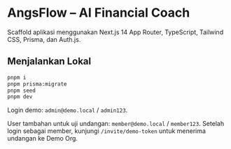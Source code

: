 # AngsFlow – AI Financial Coach

Scaffold aplikasi menggunakan Next.js 14 App Router, TypeScript, Tailwind CSS, Prisma, dan Auth.js.

## Menjalankan Lokal

```bash
pnpm i
pnpm prisma:migrate
pnpm seed
pnpm dev
```

Login demo: `admin@demo.local` / `admin123`.

User tambahan untuk uji undangan: `member@demo.local` / `member123`.
Setelah login sebagai member, kunjungi `/invite/demo-token` untuk menerima undangan ke Demo Org.
